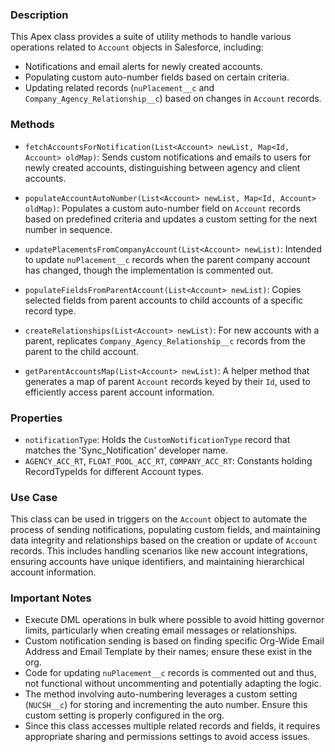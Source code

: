 ### Description
This Apex class provides a suite of utility methods to handle various operations related to `Account` objects in Salesforce, including:
- Notifications and email alerts for newly created accounts.
- Populating custom auto-number fields based on certain criteria.
- Updating related records (`nuPlacement__c` and `Company_Agency_Relationship__c`) based on changes in `Account` records.

### Methods

- `fetchAccountsForNotification(List<Account> newList, Map<Id, Account> oldMap)`: Sends custom notifications and emails to users for newly created accounts, distinguishing between agency and client accounts.

- `populateAccountAutoNumber(List<Account> newList, Map<Id, Account> oldMap)`: Populates a custom auto-number field on `Account` records based on predefined criteria and updates a custom setting for the next number in sequence.

- `updatePlacementsFromCompanyAccount(List<Account> newList)`: Intended to update `nuPlacement__c` records when the parent company account has changed, though the implementation is commented out.

- `populateFieldsFromParentAccount(List<Account> newList)`: Copies selected fields from parent accounts to child accounts of a specific record type.

- `createRelationships(List<Account> newList)`: For new accounts with a parent, replicates `Company_Agency_Relationship__c` records from the parent to the child account.

- `getParentAccountsMap(List<Account> newList)`: A helper method that generates a map of parent `Account` records keyed by their `Id`, used to efficiently access parent account information.

### Properties
- `notificationType`: Holds the `CustomNotificationType` record that matches the 'Sync_Notification' developer name.
- `AGENCY_ACC_RT`, `FLOAT_POOL_ACC_RT`, `COMPANY_ACC_RT`: Constants holding RecordTypeIds for different Account types.

### Use Case
This class can be used in triggers on the `Account` object to automate the process of sending notifications, populating custom fields, and maintaining data integrity and relationships based on the creation or update of `Account` records. This includes handling scenarios like new account integrations, ensuring accounts have unique identifiers, and maintaining hierarchical account information.

### Important Notes
- Execute DML operations in bulk where possible to avoid hitting governor limits, particularly when creating email messages or relationships.
- Custom notification sending is based on finding specific Org-Wide Email Address and Email Template by their names; ensure these exist in the org.
- Code for updating `nuPlacement__c` records is commented out and thus, not functional without uncommenting and potentially adapting the logic.
- The method involving auto-numbering leverages a custom setting (`NUCSH__c`) for storing and incrementing the auto number. Ensure this custom setting is properly configured in the org.
- Since this class accesses multiple related records and fields, it requires appropriate sharing and permissions settings to avoid access issues.